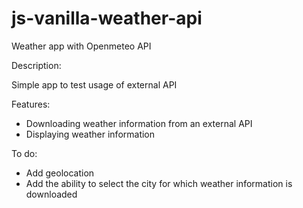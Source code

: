 # js-vanilla-weather-api
Weather app with Openmeteo API

Description:

Simple app to test usage of external API

Features:

+ Downloading weather information from an external API
+ Displaying weather information 

To do:

- Add geolocation
- Add the ability to select the city for which weather information is downloaded


